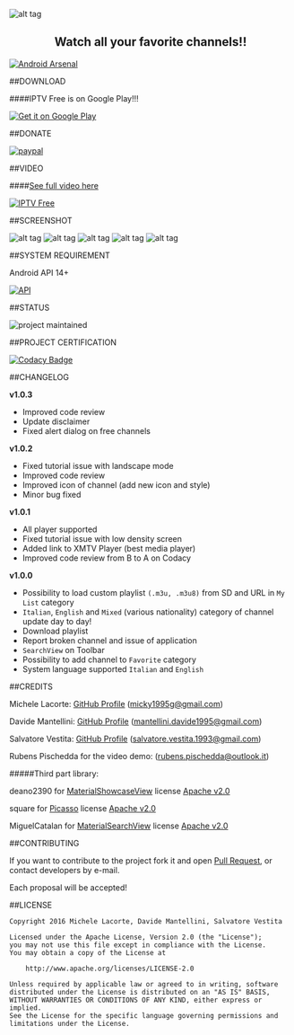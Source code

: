 ![alt tag](http://s32.postimg.org/lcrg2kfph/Progetto_Icona_Copia.png) 

<h2 align="center">Watch all your favorite channels!!</h1>

[![Android Arsenal](https://img.shields.io/badge/Android%20Arsenal-IPTVFree-green.svg?style=true)](https://android-arsenal.com/details/3/3625)

##DOWNLOAD

####IPTV Free is on Google Play!!!

<a href="https://play.google.com/store/apps/details?id=it.michelelacorte.iptvfree">
<img alt="Get it on Google Play" src="http://s13.postimg.org/543fm7tuf/google_play.png" />
</a>

##DONATE

[![paypal](https://www.paypalobjects.com/en_US/i/btn/btn_donateCC_LG.gif)](https://www.paypal.com/cgi-bin/webscr?cmd=_s-xclick&hosted_button_id=D6QRUWYCM5DFE)

##VIDEO

####[See full video here](https://youtu.be/Ssf2w-1ZfbU)

[![IPTV Free](http://i.giphy.com/l41Yh6nk82VgjeFGM.gif)](https://youtu.be/Ssf2w-1ZfbU)

##SCREENSHOT

![alt tag](http://s33.postimg.org/kpqtu12yn/screen1.png) 
![alt tag](http://s33.postimg.org/6pgk0owu7/screen2.png) 
![alt tag](http://s33.postimg.org/t9ck470hr/screen3.png) 
![alt tag](http://s33.postimg.org/jclag818f/screen5.png) 
![alt tag](http://s32.postimg.org/4bcs10j6t/screen4.png) 

##SYSTEM REQUIREMENT

Android API 14+

[![API](https://img.shields.io/badge/API-14%2B-yellow.svg?style=flat)](https://android-arsenal.com/api?level=14)

##STATUS

![project maintained](https://img.shields.io/badge/Project-Maintained-green.svg)

##PROJECT CERTIFICATION

[![Codacy Badge](https://api.codacy.com/project/badge/Grade/c068046882c74214bae960a958798c87)](https://www.codacy.com/app/micky1995/IPTVFree?utm_source=github.com&amp;utm_medium=referral&amp;utm_content=michelelacorte/IPTVFree&amp;utm_campaign=Badge_Grade)

##CHANGELOG

**v1.0.3**

- Improved code review
- Update disclaimer
- Fixed alert dialog on free channels

**v1.0.2**

- Fixed tutorial issue with landscape mode
- Improved code review
- Improved icon of channel (add new icon and style)
- Minor bug fixed

**v1.0.1**

- All player supported
- Fixed tutorial issue with low density screen
- Added link to XMTV Player (best media player)
- Improved code review from B to A on Codacy


**v1.0.0**

- Possibility to load custom playlist `(.m3u, .m3u8)` from SD and URL in `My List` category
- `Italian`, `English` and `Mixed` (various nationality) category of channel update day to day!
- Download playlist
- Report broken channel and issue of application
- `SearchView` on Toolbar
- Possibility to add channel to `Favorite` category
- System language supported `Italian` and `English`

##CREDITS

Michele Lacorte: [GitHub Profile](https://github.com/michelelacorte) (micky1995g@gmail.com)

Davide Mantellini: [GitHub Profile](https://github.com/DavideMant) (mantellini.davide1995@gmail.com)
 
Salvatore Vestita: [GitHub Profile](https://github.com/saso93) (salvatore.vestita.1993@gmail.com)

Rubens Pischedda for the video demo: (rubens.pischedda@outlook.it)

#####Third part library:

deano2390 for [MaterialShowcaseView](https://github.com/deano2390/MaterialShowcaseView) license [Apache v2.0](http://www.apache.org/licenses/LICENSE-2.0)

square for [Picasso](http://square.github.io/picasso/) license [Apache v2.0](http://www.apache.org/licenses/LICENSE-2.0)

MiguelCatalan for [MaterialSearchView](https://github.com/MiguelCatalan/MaterialSearchView) license [Apache v2.0](http://www.apache.org/licenses/LICENSE-2.0)

##CONTRIBUTING

If you want to contribute to the project fork it and open [Pull Request](https://github.com/michelelacorte/IPTVFree/pulls), or contact developers by e-mail.

Each proposal will be accepted!

##LICENSE

```
Copyright 2016 Michele Lacorte, Davide Mantellini, Salvatore Vestita

Licensed under the Apache License, Version 2.0 (the "License");
you may not use this file except in compliance with the License.
You may obtain a copy of the License at

    http://www.apache.org/licenses/LICENSE-2.0

Unless required by applicable law or agreed to in writing, software
distributed under the License is distributed on an "AS IS" BASIS,
WITHOUT WARRANTIES OR CONDITIONS OF ANY KIND, either express or implied.
See the License for the specific language governing permissions and
limitations under the License.
```

